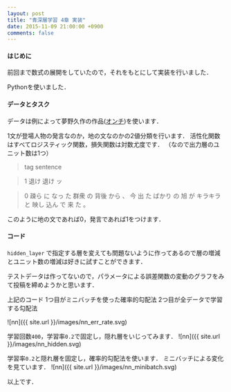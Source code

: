 ```yaml
---
layout: post
title: "青深層学習 4章 実装"
date: 2015-11-09 21:00:00 +0900
comments: false
---
```


#### はじめに
前回まで数式の展開をしていたので，それをもとにして実装を行いました．

Pythonを使いました．

#### データとタスク

データは例によって夢野久作の作品([オンチ](http://www.aozora.gr.jp/cards/000096/files/2122_21847.html))を使います．

1文が登場人物の発言なのか，地の文なのかの2値分類を行います．
活性化関数はすべてロジスティック関数，損失関数は対数尤度です．
（なので出力層のユニット数は1つ）

> tag sentence

> 1 退け 退け ッ 

> 0 疎ら に なっ た 群衆 の 背後 から 、 今 出 た ばかり の 旭 が キラキラ と 映し 込ん で 来 た 。 

このように地の文であれば0，発言であれば1をつけます．

#### コード
`hidden_layer` で指定する層を変えても問題ないように作ってあるので層の増減とユニット数の増減は好きに試すことができます．

<script src="https://gist.github.com/nzw0301/363b803268c2ece127f2.js"></script>


テストデータは作ってないので，パラメータによる誤差関数の変動のグラフをみて投稿を締めようかと思います．

上記のコード
1つ目がミニバッチを使った確率的勾配法
2つ目が全データで学習する勾配法

![nn]({{ site.url }}/images/nn_err_rate.svg) 


学習回数`400`，学習率`0.2`で固定し，隠れ層をいじってみます．
![nn]({{ site.url }}/images/nn_hidden.svg) 

学習率`0.2`と隠れ層を固定し，確率的勾配法を使います．
ミニバッチによる変化を見ています．
![nn]({{ site.url }}/images/nn_minibatch.svg) 


以上です．
